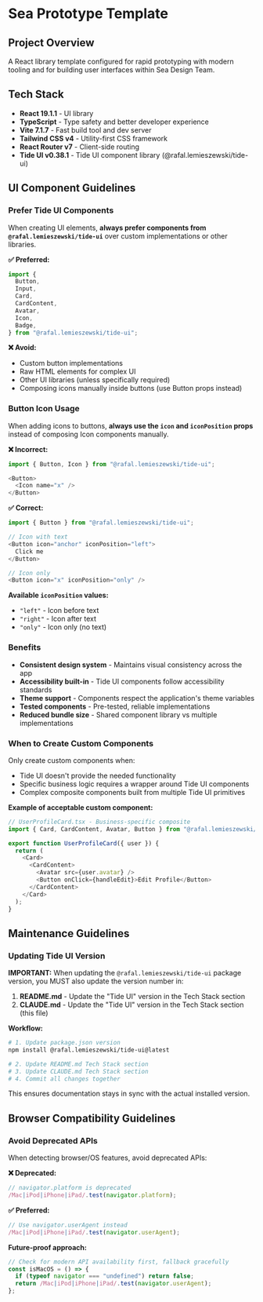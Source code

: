 # Sea Prototype Template

## Project Overview

A React library template configured for rapid prototyping with modern tooling and for building user interfaces within Sea Design Team.

## Tech Stack

- **React 19.1.1** - UI library
- **TypeScript** - Type safety and better developer experience
- **Vite 7.1.7** - Fast build tool and dev server
- **Tailwind CSS v4** - Utility-first CSS framework
- **React Router v7** - Client-side routing
- **Tide UI v0.38.1** - Tide UI component library (@rafal.lemieszewski/tide-ui)

## UI Component Guidelines

### Prefer Tide UI Components

When creating UI elements, **always prefer components from `@rafal.lemieszewski/tide-ui`** over custom implementations or other libraries.

**✅ Preferred:**

```typescript
import {
  Button,
  Input,
  Card,
  CardContent,
  Avatar,
  Icon,
  Badge,
} from "@rafal.lemieszewski/tide-ui";
```

**❌ Avoid:**

- Custom button implementations
- Raw HTML elements for complex UI
- Other UI libraries (unless specifically required)
- Composing icons manually inside buttons (use Button props instead)

### Button Icon Usage

When adding icons to buttons, **always use the `icon` and `iconPosition` props** instead of composing Icon components manually.

**❌ Incorrect:**

```typescript
import { Button, Icon } from "@rafal.lemieszewski/tide-ui";

<Button>
  <Icon name="x" />
</Button>
```

**✅ Correct:**

```typescript
import { Button } from "@rafal.lemieszewski/tide-ui";

// Icon with text
<Button icon="anchor" iconPosition="left">
  Click me
</Button>

// Icon only
<Button icon="x" iconPosition="only" />
```

**Available `iconPosition` values:**

- `"left"` - Icon before text
- `"right"` - Icon after text
- `"only"` - Icon only (no text)

### Benefits

- **Consistent design system** - Maintains visual consistency across the app
- **Accessibility built-in** - Tide UI components follow accessibility standards
- **Theme support** - Components respect the application's theme variables
- **Tested components** - Pre-tested, reliable implementations
- **Reduced bundle size** - Shared component library vs multiple implementations

### When to Create Custom Components

Only create custom components when:

- Tide UI doesn't provide the needed functionality
- Specific business logic requires a wrapper around Tide UI components
- Complex composite components built from multiple Tide UI primitives

**Example of acceptable custom component:**

```typescript
// UserProfileCard.tsx - Business-specific composite
import { Card, CardContent, Avatar, Button } from "@rafal.lemieszewski/tide-ui";

export function UserProfileCard({ user }) {
  return (
    <Card>
      <CardContent>
        <Avatar src={user.avatar} />
        <Button onClick={handleEdit}>Edit Profile</Button>
      </CardContent>
    </Card>
  );
}
```

## Maintenance Guidelines

### Updating Tide UI Version

**IMPORTANT:** When updating the `@rafal.lemieszewski/tide-ui` package version, you MUST also update the version number in:

1. **README.md** - Update the "Tide UI" version in the Tech Stack section
2. **CLAUDE.md** - Update the "Tide UI" version in the Tech Stack section (this file)

**Workflow:**
```bash
# 1. Update package.json version
npm install @rafal.lemieszewski/tide-ui@latest

# 2. Update README.md Tech Stack section
# 3. Update CLAUDE.md Tech Stack section
# 4. Commit all changes together
```

This ensures documentation stays in sync with the actual installed version.

## Browser Compatibility Guidelines

### Avoid Deprecated APIs

When detecting browser/OS features, avoid deprecated APIs:

**❌ Deprecated:**

```typescript
// navigator.platform is deprecated
/Mac|iPod|iPhone|iPad/.test(navigator.platform);
```

**✅ Preferred:**

```typescript
// Use navigator.userAgent instead
/Mac|iPod|iPhone|iPad/.test(navigator.userAgent);
```

**Future-proof approach:**

```typescript
// Check for modern API availability first, fallback gracefully
const isMacOS = () => {
  if (typeof navigator === "undefined") return false;
  return /Mac|iPod|iPhone|iPad/.test(navigator.userAgent);
};
```
